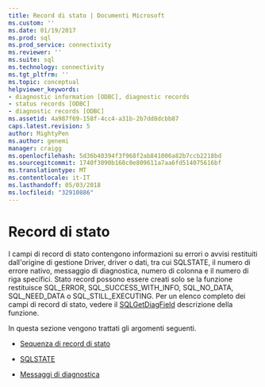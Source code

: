 ```yaml
---
title: Record di stato | Documenti Microsoft
ms.custom: ''
ms.date: 01/19/2017
ms.prod: sql
ms.prod_service: connectivity
ms.reviewer: ''
ms.suite: sql
ms.technology: connectivity
ms.tgt_pltfrm: ''
ms.topic: conceptual
helpviewer_keywords:
- diagnostic information [ODBC], diagnostic records
- status records [ODBC]
- diagnostic records [ODBC]
ms.assetid: 4a987f69-158f-4cc4-a31b-2b7dd8dcbb87
caps.latest.revision: 5
author: MightyPen
ms.author: genemi
manager: craigg
ms.openlocfilehash: 5d36b40394f3f968f2ab841006a82b7ccb2218bd
ms.sourcegitcommit: 1740f3090b168c0e809611a7aa6fd514075616bf
ms.translationtype: MT
ms.contentlocale: it-IT
ms.lasthandoff: 05/03/2018
ms.locfileid: "32910886"
---
```

# <a name="status-records"></a>Record di stato
I campi di record di stato contengono informazioni su errori o avvisi restituiti dall'origine di gestione Driver, driver o dati, tra cui SQLSTATE, il numero di errore nativo, messaggio di diagnostica, numero di colonna e il numero di riga specifici. Stato record possono essere creati solo se la funzione restituisce SQL_ERROR, SQL_SUCCESS_WITH_INFO, SQL_NO_DATA, SQL_NEED_DATA o SQL_STILL_EXECUTING. Per un elenco completo dei campi di record di stato, vedere il [SQLGetDiagField](../../../odbc/reference/syntax/sqlgetdiagfield-function.md) descrizione della funzione.  
  
 In questa sezione vengono trattati gli argomenti seguenti.  
  
-   [Sequenza di record di stato](../../../odbc/reference/develop-app/sequence-of-status-records.md)  
  
-   [SQLSTATE](../../../odbc/reference/develop-app/sqlstates.md)  
  
-   [Messaggi di diagnostica](../../../odbc/reference/develop-app/diagnostic-messages.md)
